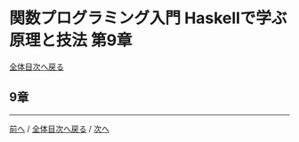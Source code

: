 # 関数プログラミング入門 Haskellで学ぶ原理と技法 第9章
[全体目次へ戻る](../index.md)

## 9章

***

[前へ](c8.md) /
[全体目次へ戻る](../index.md) /
[次へ](c10.md)
